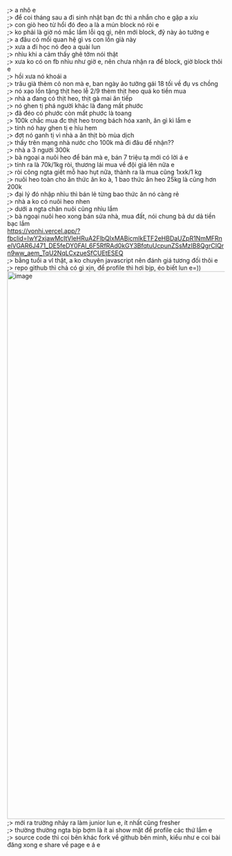 ;> a nhô e<br>
;> để coi tháng sau a đi sinh nhật bạn đc thì a nhắn cho e gặp a xíu<br>
;> con giò heo từ hổi đó đeo a là a mún block nó ròi e<br>
;> ko phải là giờ nó mắc lầm lỗi qq gì, nên mới block, đỹ này ảo tưởng e<br>
;> a đâu có mối quan hệ gì vs con lồn già này<br>
;> xưa a đi học nó đeo a quài lun<br>
;> nhìu khi a cảm thấy ghê tởm nói thật<br>
;> xưa ko có on fb nhìu như giờ e, nên chưa nhận ra để block, giờ block thôi e<br>
;> hồi xưa nó khoái a<br>
;> trâu già thèm cỏ non mà e, ban ngày ảo tưởng gái 18 tối về đụ vs chồng<br>
;> nó xạo lồn tặng thịt heo lễ 2/9 thèm thịt heo quá ko tiền mua<br>
;> nhà a đang có thịt heo, thịt gà mai ăn tiếp<br>
;> nó ghen tị phá người khác là đang mất phước<br>
;> đã đéo có phước còn mất phước là toang<br>
;> 100k chắc mua đc thịt heo trong bách hóa xanh, ăn gì kì lắm e<br>
;> tính nó hay ghen tị e hỉu hem<br>
;> đợt nó ganh tị vì nhà a ăn thịt bò mùa dịch<br>
;> thấy trên mạng nhà nước cho 100k mà đi đâu để nhận??<br>
;> nhà a 3 người 300k<br>
;> bà ngoại a nuôi heo để bán mà e, bán 7 triệu tạ mới có lời á e<br>
;> tính ra là 70k/1kg ròi, thương lái mua về đội giá lên nữa e<br>
;> ròi công ngta giết mỗ hao hụt nữa, thành ra là mua cũng 1xxk/1 kg<br>
;> nuôi heo toàn cho ăn thức ăn ko à, 1 bao thức ăn heo 25kg là cũng hơn 200k<br>
;> đại lý đó nhập nhìu thì bán lẻ từng bao thức ăn nó càng rẻ<br>
;> nhà a ko có nuôi heo nhen<br>
;> dưới a ngta chăn nuôi cũng nhìu lắm<br>
;> bà ngoại nuôi heo xong bán sửa nhà, mua đất, nói chung bả dư dả tiền bạc lắm<br>
https://vonhi.vercel.app/?fbclid=IwY2xjawMcItVleHRuA2FlbQIxMABicmlkETF2eHBDaUZpR1NmMFRnelVGAR6J471_DE5feDY0FAI_6F5RfRAd0kGY3BfqtuUcpunZSsMzIB8QgrCIQrn9ww_aem_TqU2NqLCxzueSfCUEtESEQ<br>
;> bằng tuổi a vl thật, a ko chuyên javascript nên đánh giá tương đối thôi e<br>
;> repo github thì chả có gì xịn, để profile thì hơi bịp, éo biết lun e=))<br>
<img width="1339" height="1264" alt="image" src="https://github.com/user-attachments/assets/15fcd575-fbf7-4754-8bf2-682bd37d3008" /><br>
;> mới ra trường nhảy ra làm junior lun e, ít nhất cũng fresher<br>
;> thường thường ngta bịp bợm là ít ai show mặt để profile các thứ lắm e<br>
;> source code thì coi bên khác fork về github bên mình, kiểu như e coi bài đăng xong e share về page e á e
